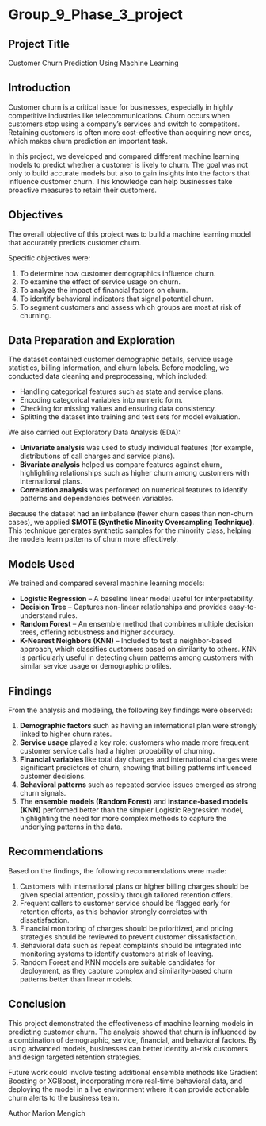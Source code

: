 # Group_9_Phase_3_project
## Project Title  
Customer Churn Prediction Using Machine Learning  

## Introduction  
Customer churn is a critical issue for businesses, especially in highly competitive industries like telecommunications. Churn occurs when customers stop using a company’s services and switch to competitors. Retaining customers is often more cost-effective than acquiring new ones, which makes churn prediction an important task.  

In this project, we developed and compared different machine learning models to predict whether a customer is likely to churn. The goal was not only to build accurate models but also to gain insights into the factors that influence customer churn. This knowledge can help businesses take proactive measures to retain their customers.  

## Objectives  
The overall objective of this project was to build a machine learning model that accurately predicts customer churn.  

Specific objectives were:  
1. To determine how customer demographics influence churn.  
2. To examine the effect of service usage on churn.  
3. To analyze the impact of financial factors on churn.  
4. To identify behavioral indicators that signal potential churn.  
5. To segment customers and assess which groups are most at risk of churning.  

## Data Preparation and Exploration  
The dataset contained customer demographic details, service usage statistics, billing information, and churn labels. Before modeling, we conducted data cleaning and preprocessing, which included:  
- Handling categorical features such as state and service plans.  
- Encoding categorical variables into numeric form.  
- Checking for missing values and ensuring data consistency.  
- Splitting the dataset into training and test sets for model evaluation.  

We also carried out Exploratory Data Analysis (EDA):  
- **Univariate analysis** was used to study individual features (for example, distributions of call charges and service plans).  
- **Bivariate analysis** helped us compare features against churn, highlighting relationships such as higher churn among customers with international plans.  
- **Correlation analysis** was performed on numerical features to identify patterns and dependencies between variables.  

Because the dataset had an imbalance (fewer churn cases than non-churn cases), we applied **SMOTE (Synthetic Minority Oversampling Technique)**. This technique generates synthetic samples for the minority class, helping the models learn patterns of churn more effectively.  

## Models Used  
We trained and compared several machine learning models:  
- **Logistic Regression** – A baseline linear model useful for interpretability.  
- **Decision Tree** – Captures non-linear relationships and provides easy-to-understand rules.  
- **Random Forest** – An ensemble method that combines multiple decision trees, offering robustness and higher accuracy.  
- **K-Nearest Neighbors (KNN)** – Included to test a neighbor-based approach, which classifies customers based on similarity to others. KNN is particularly useful in detecting churn patterns among customers with similar service usage or demographic profiles.  

## Findings  
From the analysis and modeling, the following key findings were observed:  
1. **Demographic factors** such as having an international plan were strongly linked to higher churn rates.  
2. **Service usage** played a key role: customers who made more frequent customer service calls had a higher probability of churning.  
3. **Financial variables** like total day charges and international charges were significant predictors of churn, showing that billing patterns influenced customer decisions.  
4. **Behavioral patterns** such as repeated service issues emerged as strong churn signals.  
5. The **ensemble models (Random Forest)** and **instance-based models (KNN)** performed better than the simpler Logistic Regression model, highlighting the need for more complex methods to capture the underlying patterns in the data.  

## Recommendations  
Based on the findings, the following recommendations were made:  
1. Customers with international plans or higher billing charges should be given special attention, possibly through tailored retention offers.  
2. Frequent callers to customer service should be flagged early for retention efforts, as this behavior strongly correlates with dissatisfaction.  
3. Financial monitoring of charges should be prioritized, and pricing strategies should be reviewed to prevent customer dissatisfaction.  
4. Behavioral data such as repeat complaints should be integrated into monitoring systems to identify customers at risk of leaving.  
5. Random Forest and KNN models are suitable candidates for deployment, as they capture complex and similarity-based churn patterns better than linear models.  

## Conclusion  
This project demonstrated the effectiveness of machine learning models in predicting customer churn. The analysis showed that churn is influenced by a combination of demographic, service, financial, and behavioral factors. By using advanced models, businesses can better identify at-risk customers and design targeted retention strategies.  

Future work could involve testing additional ensemble methods like Gradient Boosting or XGBoost, incorporating more real-time behavioral data, and deploying the model in a live environment where it can provide actionable churn alerts to the business team.  

Author
Marion Mengich
